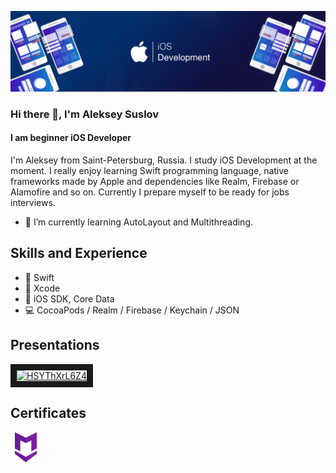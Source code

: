 ![I am beginner iOS Developer](https://github.com/AlexeyIsMyName/AlexeyIsMyName/blob/main/IOS.png)

### Hi there 👋, I'm Aleksey Suslov
#### I am beginner iOS Developer

I'm Aleksey from Saint-Petersburg, Russia. I study iOS Development at the moment. I really enjoy learning Swift programming language, native frameworks made by Apple and dependencies like Realm, Firebase or Alamofire and so on. Currently I prepare myself to be ready for jobs interviews.

* 🌱 I’m currently learning AutoLayout and Multithreading.

## Skills and Experience
* 🦜 Swift
* 🔨 Xcode
* 📱 iOS SDK, Core Data
* 💻 CocoaPods / Realm / Firebase / Keychain / JSON

## Presentations
<p><a href="https://www.youtube.com/watch?feature=player_embedde&v=HSYThXrL6Z4" target="_blanck"><img src="http://img.youtube.com/vi/HSYThXrL6Z4/0.jpg" alt="HSYThXrL6Z4" width = "240" height="180" border="10" /></a></p>

## Certificates
![alt text](https://github.com/adam-p/markdown-here/raw/master/src/common/images/icon48.png "Logo Title Text 1")


<!--
### Hi there 👋
**AlexeyIsMyName/AlexeyIsMyName** is a ✨ _special_ ✨ repository because its `README.md` (this file) appears on your GitHub profile.

Here are some ideas to get you started:

- 🔭 I’m currently working on ...
- 🌱 I’m currently learning ...
- 👯 I’m looking to collaborate on ...
- 🤔 I’m looking for help with ...
- 💬 Ask me about ...
- 📫 How to reach me: ...
- 😄 Pronouns: ...
- ⚡ Fun fact: ...

[![Anurag's GitHub stats](https://github-readme-stats.vercel.app/api?username=alexeyismyname)](https://github.com/anuraghazra/github-readme-stats)
-->
